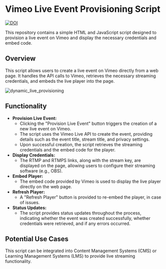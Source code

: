# Vimeo Live Event Provisioning Script
[![DOI](https://zenodo.org/badge/DOI/10.5281/zenodo.15033306.svg)](https://doi.org/10.5281/zenodo.15033306)

This repository contains a simple HTML and JavaScript script designed to provision a live event on Vimeo and display the necessary credentials and embed code.

## Overview

This script allows users to create a live event on Vimeo directly from a web page. It handles the API calls to Vimeo, retrieves the necessary streaming credentials, and embeds the live player into the page.

![dynamic_live_provisioning](https://github.com/user-attachments/assets/ba443121-576b-4832-b298-4b2a9e5449a0)


## Functionality

*  **Provision Live Event:**
    * Clicking the "Provision Live Event" button triggers the creation of a new live event on Vimeo.
    * The script uses the Vimeo Live API to create the event, providing details such as the event title, stream title, and privacy settings.
    * Upon successful creation, the script retrieves the streaming credentials and the embed code for the player.
*  **Display Credentials:**
    * The RTMP and RTMPS links, along with the stream key, are displayed on the page, allowing users to configure their streaming software (e.g., OBS).
*  **Embed Player:**
    * The embed code provided by Vimeo is used to display the live player directly on the web page.
*  **Refresh Player:**
    * A "Refresh Player" button is provided to re-embed the player, in case of issues.
*  **Status Updates:**
    * The script provides status updates throughout the process, indicating whether the event was created successfully, whether credentials were retrieved, and if any errors occurred.


## Potential Use Cases

This script can be integrated into Content Management Systems (CMS) or Learning Management Systems (LMS) to provide live streaming functionality.






